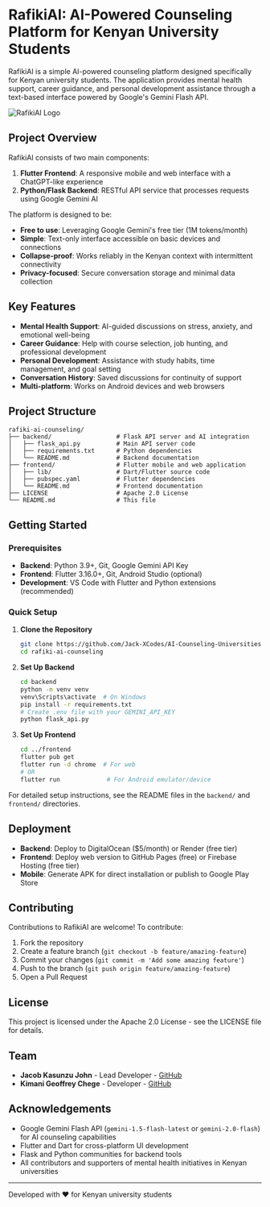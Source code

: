 # RafikiAI: AI-Powered Counseling Platform for Kenyan University Students

RafikiAI is a simple AI-powered counseling platform designed specifically for Kenyan university students. The application provides mental health support, career guidance, and personal development assistance through a text-based interface powered by Google's Gemini Flash API.

![RafikiAI Logo](path/to/logo.png) <!-- You can add your logo image here -->

## Project Overview

RafikiAI consists of two main components:

1. **Flutter Frontend**: A responsive mobile and web interface with a ChatGPT-like experience
2. **Python/Flask Backend**: RESTful API service that processes requests using Google Gemini AI

The platform is designed to be:
- **Free to use**: Leveraging Google Gemini's free tier (1M tokens/month)
- **Simple**: Text-only interface accessible on basic devices and connections
- **Collapse-proof**: Works reliably in the Kenyan context with intermittent connectivity
- **Privacy-focused**: Secure conversation storage and minimal data collection

## Key Features

- **Mental Health Support**: AI-guided discussions on stress, anxiety, and emotional well-being
- **Career Guidance**: Help with course selection, job hunting, and professional development
- **Personal Development**: Assistance with study habits, time management, and goal setting
- **Conversation History**: Saved discussions for continuity of support
- **Multi-platform**: Works on Android devices and web browsers

## Project Structure

```
rafiki-ai-counseling/
├── backend/                  # Flask API server and AI integration
│   ├── flask_api.py          # Main API server code
│   ├── requirements.txt      # Python dependencies
│   └── README.md             # Backend documentation
├── frontend/                 # Flutter mobile and web application
│   ├── lib/                  # Dart/Flutter source code
│   ├── pubspec.yaml          # Flutter dependencies
│   └── README.md             # Frontend documentation
├── LICENSE                   # Apache 2.0 License
└── README.md                 # This file
```

## Getting Started

### Prerequisites

- **Backend**: Python 3.9+, Git, Google Gemini API Key
- **Frontend**: Flutter 3.16.0+, Git, Android Studio (optional)
- **Development**: VS Code with Flutter and Python extensions (recommended)

### Quick Setup

1. **Clone the Repository**
   ```bash
   git clone https://github.com/Jack-XCodes/AI-Counseling-Universities/
   cd rafiki-ai-counseling
   ```

2. **Set Up Backend**
   ```bash
   cd backend
   python -m venv venv
   venv\Scripts\activate  # On Windows
   pip install -r requirements.txt
   # Create .env file with your GEMINI_API_KEY
   python flask_api.py
   ```

3. **Set Up Frontend**
   ```bash
   cd ../frontend
   flutter pub get
   flutter run -d chrome  # For web
   # OR
   flutter run             # For Android emulator/device
   ```

For detailed setup instructions, see the README files in the `backend/` and `frontend/` directories.

## Deployment

- **Backend**: Deploy to DigitalOcean ($5/month) or Render (free tier)
- **Frontend**: Deploy web version to GitHub Pages (free) or Firebase Hosting (free tier)
- **Mobile**: Generate APK for direct installation or publish to Google Play Store

## Contributing

Contributions to RafikiAI are welcome! To contribute:

1. Fork the repository
2. Create a feature branch (`git checkout -b feature/amazing-feature`)
3. Commit your changes (`git commit -m 'Add some amazing feature'`)
4. Push to the branch (`git push origin feature/amazing-feature`)
5. Open a Pull Request

## License

This project is licensed under the Apache 2.0 License - see the LICENSE file for details.

## Team

- **Jacob Kasunzu John** - Lead Developer - [GitHub](https://github.com/Jack-XCodes)
- **Kimani Geoffrey Chege** - Developer - [GitHub](https://github.com/Jeff-kimani)

## Acknowledgements

- Google Gemini Flash API (`gemini-1.5-flash-latest` or `gemini-2.0-flash`) for AI counseling capabilities
- Flutter and Dart for cross-platform UI development
- Flask and Python communities for backend tools
- All contributors and supporters of mental health initiatives in Kenyan universities

---

Developed with ❤️ for Kenyan university students